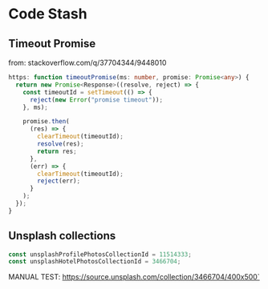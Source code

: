 # Code Stash

## Timeout Promise

from: stackoverflow.com/q/37704344/9448010

```typescript
https: function timeoutPromise(ms: number, promise: Promise<any>) {
  return new Promise<Response>((resolve, reject) => {
    const timeoutId = setTimeout(() => {
      reject(new Error("promise timeout"));
    }, ms);

    promise.then(
      (res) => {
        clearTimeout(timeoutId);
        resolve(res);
        return res;
      },
      (err) => {
        clearTimeout(timeoutId);
        reject(err);
      }
    );
  });
}
```

## Unsplash collections

```typescript
const unsplashProfilePhotosCollectionId = 11514333;
const unsplashHotelPhotosCollectionId = 3466704;
```

MANUAL TEST: https://source.unsplash.com/collection/3466704/400x500`
